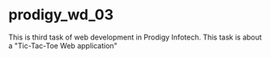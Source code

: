 # prodigy_wd_03
This is third task of web development in Prodigy Infotech. This task is about a "Tic-Tac-Toe Web application"
